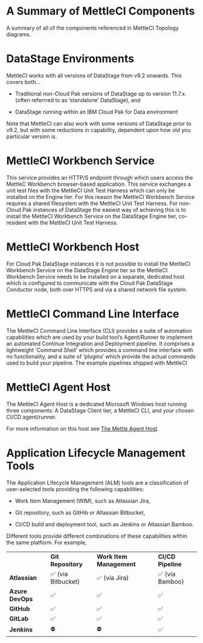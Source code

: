 # A Summary of MettleCI Components

A summary of all of the components referenced in MettleCI Topology
diagrams.

# DataStage Environments

MettleCI works with all versions of DataStage from v9.2 onwards. This
covers both…

-   Traditional non-Cloud Pak versions of DataStage up to version
    11.7.x. (often referrred to as ‘standalone’ DataStage), and

-   DataStage running within an IBM Cloud Pak for Data environment

Note that MettleCI can also work with some versions of DataStage prior
to v9.2, but with some reductions in capability, dependent upon how old
you particular version is.

# MettleCI Workbench Service

This service provides an HTTP/S endpoint through which users access the
MettleC Workbench browser-based application. This service exchanges a
unit test files with the MettleCI Unit Test Harness which can only be
installed on the Engine tier. For this reason the MettleCI Workbench
Service requires a shared filesystem with the MettleCI Unit Test
Harness. For non-Cloud Pak instances of DataStage the easiest way of
achieving this is to install the MettleCI Workbench Service on the
DataStage Engine tier, co-resident with the MettleCI Unit Test Harness.

# MettleCI Workbench Host

For Cloud Pak DataStage instances it is not possible to install the
MettleCI Workbench Service on the DataStage Engine tier so the MettleCI
Workbench Service needs to be installed on a separate, dedicated host
which is configured to communicate with the Cloud Pak DataStage
Conductor node, both over HTTPS and via a shared network file system.

# MettleCI Command Line Interface

The MettleCI Command Line Interface (CLI) provides a suite of automation
capabilities which are used by your build tool’s Agent/Runner to
implement an automated Continue Integration and Deployment pipeline. It
comprises a lightweight ‘Command Shell’ which provides a command line
interface with no functionality, and a suite of ‘plugins’ which provide
the actual commands used to build your pipeline. The example pipelines
shipped with MettleCI

# MettleCI Agent Host

The MettleCI Agent Host is a dedicated Microsoft Windows host running
three components: A DataStage Client tier, a MettleCI CLI, and your
chosen CI/CD agent/runner.

For more information on this host see
<a href="The_Mettle_Agent_Host" data-linked-resource-id="2327019539"
data-linked-resource-version="4" data-linked-resource-type="page">The
Mettle Agent Host</a>.

# Application Lifecycle Management Tools

The Application Lifecycle Management (ALM) tools are a classification of
user-selected tools providing the following capabilities:

-   Work Item Management (WIM), such as Atlassian Jira,

-   Git repository, such as GitHib or Atlassian Bitbucket,

-   CI/CD build and deployment tool, such as Jenkins or Atlassian
    Bamboo.

Different tools provide different combinations of these capabilities
within the same platform. For example,

|                  |                    |                          |                    |
|------------------|--------------------|--------------------------|--------------------|
|                  | **Git Repository** | **Work Item Management** | **CI/CD Pipeline** |
| **Atlassian**    | ✅ (via Bitbucket) | ✅ (via Jira)            | ✅ (via Bamboo)    |
| **Azure DevOps** | ✅                 | ✅                       | ✅                 |
| **GitHub**       | ✅                 | ✅                       | ✅                 |
| **GitLab**       | ✅                 | ✅                       | ✅                 |
| **Jenkins**      | ⛔️                 | ⛔️                       | ✅                 |
